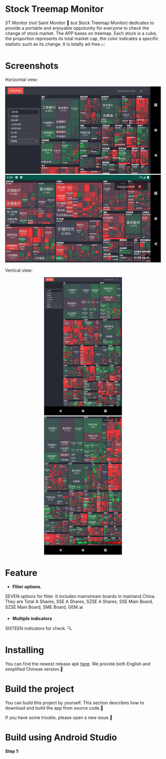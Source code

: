 # Stock Treemap Monitor

ST Monitor (not Saint Monitor 🤣 but Stock Treemap Monitor) dedicates to provide a portable and enjoyable oppotunity for everyone to check the change of stock market. The APP bases on treemap. Each stock is a cube, the proportion represents its total market cap, the color indicates a specific statistic such as its change. It is totally ad-free.📈

# Screenshots

Horizontal view:

![image](https://github.com/ESWZY/stock-treemap/blob/master/snapshot/Screenshot_2.png)
![image](https://github.com/ESWZY/stock-treemap/blob/master/snapshot/Screenshot_3.png)

Vertical view:


<div align="center">
<img src="https://github.com/ESWZY/stock-treemap/blob/master/snapshot/Screenshot_4.png" width="50%" alt="iage4" >
  
<img src="https://github.com/ESWZY/stock-treemap/blob/master/snapshot/Screenshot_5.png" width="50%" alt="image5" > 
</div>

# Feature

* <b>Fliter options.</b>

SEVEN options for fliter. It includes mainstream boards in mainland China. They are Total A Shares, SSE A Shares, SZSE A Shares, SSE Main Board, SZSE Main Board, SME Board, GEM.📊

* <b>Multiple indicators</b>

SIXTEEN indicators for check. 🔍

# Installing

You can find the newest release apk [here](https://github.com/ESWZY/stock-treemap/releases). We provide both English and simplified Chinese version.📱

# Build the project

You can build this project by yourself. This section describes how to download and build the app from source code.🔨

If you have some trouble, please open a new issue.🤭

# Build using Android Studio

**Step 1:**
